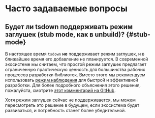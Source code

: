 # Часто задаваемые вопросы

<!--
TODO
## В чем разница между tsdown и Rolldown?

## Почему я должен использовать tsdown вместо других сборщиков (таких как tsup, unbuild, ...)? -->

## Будет ли tsdown поддерживать режим заглушек (stub mode, как в unbuild)? {#stub-mode}

В настоящее время `tsdown` **не** поддерживает режим заглушек, и в ближайшее время его добавление не планируется. В современной экосистеме мы считаем, что простой режим заглушек предлагает ограниченную практическую ценность для большинства рабочих процессов разработки библиотек. Вместо этого мы рекомендуем использовать [режим наблюдения](/guide/watch-mode.md) для быстрой и эффективной разработки. Для более подробного объяснения этого решения, пожалуйста, смотрите [этот комментарий на GitHub](https://github.com/rolldown/tsdown/pull/164#issuecomment-2849720617).

Хотя режим заглушек сейчас не поддерживается, мы можем пересмотреть это решение в будущем, если экосистема будет развиваться, и потребность станет более убедительной.